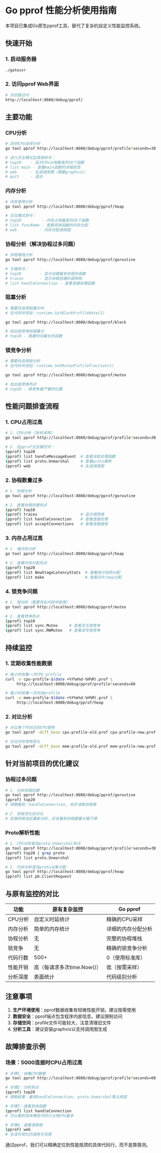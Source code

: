 # Go pprof 性能分析使用指南

本项目已集成Go原生pprof工具，替代了复杂的自定义性能监控系统。

## 快速开始

### 1. 启动服务器
```bash
./gatesvr
```

### 2. 访问pprof Web界面
```bash
# 浏览器访问
http://localhost:8080/debug/pprof/
```

## 主要功能

### CPU分析
```bash
# 30秒CPU采样分析
go tool pprof http://localhost:8080/debug/pprof/profile?seconds=30

# 进入交互模式后常用命令：
# top10    - 显示CPU占用最高的10个函数
# list main - 查看main函数的详细信息
# web      - 生成调用图（需要graphviz）
# quit     - 退出
```

### 内存分析
```bash
# 内存使用分析
go tool pprof http://localhost:8080/debug/pprof/heap

# 交互模式命令：
# top10         - 内存占用最高的10个函数
# list funcName - 查看具体函数的内存分配
# web          - 内存分配调用图
```

### 协程分析（解决协程过多问题）
```bash
# 协程堆栈分析
go tool pprof http://localhost:8080/debug/pprof/goroutine

# 关键命令：
# top20        - 显示创建最多协程的函数
# traces       - 显示协程创建的调用栈
# list handleConnection - 查看连接处理函数
```

### 阻塞分析
```bash
# 需要先启用阻塞分析
# 在代码中添加：runtime.SetBlockProfileRate(1)

go tool pprof http://localhost:8080/debug/pprof/block

# 找出锁竞争和阻塞点
# top10 - 阻塞时间最长的函数
```

### 锁竞争分析
```bash
# 需要先启用锁分析
# 在代码中添加：runtime.SetMutexProfileFraction(1)

go tool pprof http://localhost:8080/debug/pprof/mutex

# 找出锁竞争热点
# top10 - 锁竞争最严重的位置
```

## 性能问题排查流程

### 1. CPU占用过高
```bash
# 1. CPU分析（30秒采样）
go tool pprof http://localhost:8080/debug/pprof/profile?seconds=30

# 2. 在pprof交互模式中：
(pprof) top20
(pprof) list handleMessageEvent  # 查看消息处理函数
(pprof) list proto.Unmarshal     # 查看proto解析
(pprof) web                      # 生成调用图
```

### 2. 协程数量过多
```bash
# 1. 协程分析
go tool pprof http://localhost:8080/debug/pprof/goroutine

# 2. 查看协程创建热点
(pprof) top10
(pprof) traces                   # 显示调用栈
(pprof) list handleConnection    # 查看连接处理
(pprof) list acceptConnections   # 查看连接接收
```

### 3. 内存占用过高
```bash
# 1. 堆内存分析
go tool pprof http://localhost:8080/debug/pprof/heap

# 2. 查看内存分配热点
(pprof) top20
(pprof) list NewStageLatencyStats  # 查看统计结构分配
(pprof) list make                  # 查看切片/map分配
```

### 4. 锁竞争问题
```bash
# 1. 锁分析（需要先在代码中启用）
go tool pprof http://localhost:8080/debug/pprof/mutex

# 2. 查看竞争热点
(pprof) top10
(pprof) list sync.Mutex     # 查看互斥锁竞争
(pprof) list sync.RWMutex   # 查看读写锁竞争
```

## 持续监控

### 1. 定期收集性能数据
```bash
# 每小时收集一次CPU profile
curl -o cpu-profile-$(date +%Y%m%d-%H%M).prof \
     http://localhost:8080/debug/pprof/profile?seconds=60

# 每小时收集一次内存profile  
curl -o mem-profile-$(date +%Y%m%d-%H%M).prof \
     http://localhost:8080/debug/pprof/heap
```

### 2. 对比分析
```bash
# 对比两个时间点的CPU使用
go tool pprof -diff_base cpu-profile-old.prof cpu-profile-new.prof

# 对比内存使用变化
go tool pprof -diff_base mem-profile-old.prof mem-profile-new.prof
```

## 针对当前项目的优化建议

### 协程过多问题
```bash
# 1. 分析协程创建
go tool pprof http://localhost:8080/debug/pprof/goroutine
(pprof) top20
# 预期看到：handleConnection, 异步读取协程等

# 2. 协程池化后对比
# 实施协程池后重新分析，应该看到协程数量大幅下降
```

### Proto解析性能
```bash
# 1. CPU分析查找proto.Unmarshal热点
go tool pprof http://localhost:8080/debug/pprof/profile?seconds=30
(pprof) top20 | grep proto
(pprof) list proto.Unmarshal

# 2. 内存分析查找proto对象分配
go tool pprof http://localhost:8080/debug/pprof/heap
(pprof) list pb.ClientRequest
```

## 与原有监控的对比

| 功能 | 原有复杂监控 | Go pprof |
|------|-------------|----------|
| CPU分析 | 自定义时延统计 | 精确的CPU采样 |
| 内存分析 | 简单的内存统计 | 详细的内存分配分析 |
| 协程分析 | 无 | 完整的协程堆栈 |
| 锁竞争 | 无 | 精确的锁竞争分析 |
| 代码行数 | 500+ | 0（使用标准库） |
| 性能开销 | 高（每请求多次time.Now()） | 低（按需采样） |
| 分析深度 | 表面统计 | 代码级别分析 |

## 注意事项

1. **生产环境使用**：pprof数据收集有轻微性能开销，建议按需使用
2. **数据安全**：pprof端点包含程序内部信息，建议限制访问
3. **存储空间**：profile文件可能较大，注意清理旧文件
4. **分析工具**：建议安装graphviz以支持调用图生成

## 故障排查示例

### 场景：5000连接时CPU占用过高
```bash
# 步骤1：收集CPU数据
go tool pprof http://localhost:8080/debug/pprof/profile?seconds=60

# 步骤2：分析热点
(pprof) top20
# 预期结果：看到handleConnection, proto.Unmarshal等占用高

# 步骤3：查看具体函数
(pprof) list handleConnection
# 可以看到具体哪些代码行占用CPU最多

# 步骤4：查看调用图  
(pprof) web
# 生成可视化的调用关系图
```

通过pprof，我们可以精确定位到性能瓶颈的具体代码行，而不是靠猜测。
